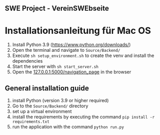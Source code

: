 ## SWE Project - VereinSWEbseite

# Installationsanleitung für Mac OS

1. Install Python 3.9 (https://www.python.org/downloads/)
2. Open the terminal and navigate to `Source/Backend/` 
3. Execute `sh setup_environment.sh` to create the venv and install the dependencies
4. Start the server with `sh start_server.sh`
5. Open the [127.0.0.1:5000/navigation_page]() in the browser

## General installation guide
1. install Python (version 3.9 or higher required)
2. Go to the `Source/Backend/` directory
3. set up a virtual environment
4. install the requirements by executing the command `pip install -r requirements.txt`
5. run the application with the command `python run.py`    
